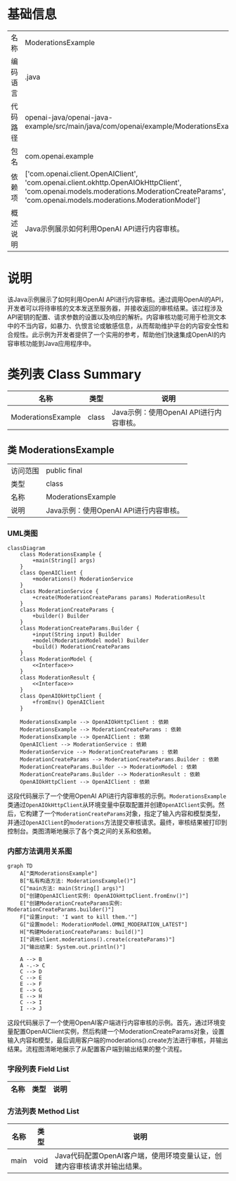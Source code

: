 # 基础信息

|      |      |
|------|------|
| 名称 | ModerationsExample |
| 编码语言 | .java |
| 代码路径 | openai-java/openai-java-example/src/main/java/com/openai/example/ModerationsExample.java |
| 包名 | com.openai.example |
| 依赖项 | ['com.openai.client.OpenAIClient', 'com.openai.client.okhttp.OpenAIOkHttpClient', 'com.openai.models.moderations.ModerationCreateParams', 'com.openai.models.moderations.ModerationModel'] |
| 概述说明 | Java示例展示如何利用OpenAI API进行内容审核。 |

# 说明

该Java示例展示了如何利用OpenAI API进行内容审核。通过调用OpenAI的API，开发者可以将待审核的文本发送至服务器，并接收返回的审核结果。该过程涉及API密钥的配置、请求参数的设置以及响应的解析。内容审核功能可用于检测文本中的不当内容，如暴力、仇恨言论或敏感信息，从而帮助维护平台的内容安全性和合规性。此示例为开发者提供了一个实用的参考，帮助他们快速集成OpenAI的内容审核功能到Java应用程序中。

# 类列表 Class Summary

| 名称   | 类型  | 说明 |
|-------|------|-------------|
| ModerationsExample | class | Java示例：使用OpenAI API进行内容审核。 |



## 类 ModerationsExample

|      |      |
|------|------|
| 访问范围 | public final |
| 类型 | class |
| 名称 | ModerationsExample |
| 说明 | Java示例：使用OpenAI API进行内容审核。 |


### UML类图

```mermaid
classDiagram
    class ModerationsExample {
        +main(String[] args)
    }
    class OpenAIClient {
        +moderations() ModerationService
    }
    class ModerationService {
        +create(ModerationCreateParams params) ModerationResult
    }
    class ModerationCreateParams {
        +builder() Builder
    }
    class ModerationCreateParams.Builder {
        +input(String input) Builder
        +model(ModerationModel model) Builder
        +build() ModerationCreateParams
    }
    class ModerationModel {
        <<Interface>>
    }
    class ModerationResult {
        <<Interface>>
    }
    class OpenAIOkHttpClient {
        +fromEnv() OpenAIClient
    }

    ModerationsExample --> OpenAIOkHttpClient : 依赖
    ModerationsExample --> ModerationCreateParams : 依赖
    ModerationsExample --> OpenAIClient : 依赖
    OpenAIClient --> ModerationService : 依赖
    ModerationService --> ModerationCreateParams : 依赖
    ModerationCreateParams --> ModerationCreateParams.Builder : 依赖
    ModerationCreateParams.Builder --> ModerationModel : 依赖
    ModerationCreateParams.Builder --> ModerationResult : 依赖
    OpenAIOkHttpClient --> OpenAIClient : 依赖
```

这段代码展示了一个使用OpenAI API进行内容审核的示例。`ModerationsExample`类通过`OpenAIOkHttpClient`从环境变量中获取配置并创建`OpenAIClient`实例。然后，它构建了一个`ModerationCreateParams`对象，指定了输入内容和模型类型，并通过`OpenAIClient`的`moderations`方法提交审核请求。最终，审核结果被打印到控制台。类图清晰地展示了各个类之间的关系和依赖。


### 内部方法调用关系图

```mermaid
graph TD
    A["类ModerationsExample"]
    B["私有构造方法: ModerationsExample()"]
    C["main方法: main(String[] args)"]
    D["创建OpenAIClient实例: OpenAIOkHttpClient.fromEnv()"]
    E["创建ModerationCreateParams实例: ModerationCreateParams.builder()"]
    F["设置input: 'I want to kill them.'"]
    G["设置model: ModerationModel.OMNI_MODERATION_LATEST"]
    H["构建ModerationCreateParams: build()"]
    I["调用client.moderations().create(createParams)"]
    J["输出结果: System.out.println()"]

    A --> B
    A -.-> C
    C --> D
    C --> E
    E --> F
    E --> G
    E --> H
    C --> I
    I --> J
```

这段代码展示了一个使用OpenAI客户端进行内容审核的示例。首先，通过环境变量配置OpenAIClient实例，然后构建一个ModerationCreateParams对象，设置输入内容和模型，最后调用客户端的moderations().create方法进行审核，并输出结果。流程图清晰地展示了从配置客户端到输出结果的整个流程。

### 字段列表 Field List

| 名称  | 类型  | 说明 |
|-------|-------|------|

### 方法列表 Method List

| 名称  | 类型  | 说明 |
|-------|-------|------|
| main | void | Java代码配置OpenAI客户端，使用环境变量认证，创建内容审核请求并输出结果。 |




